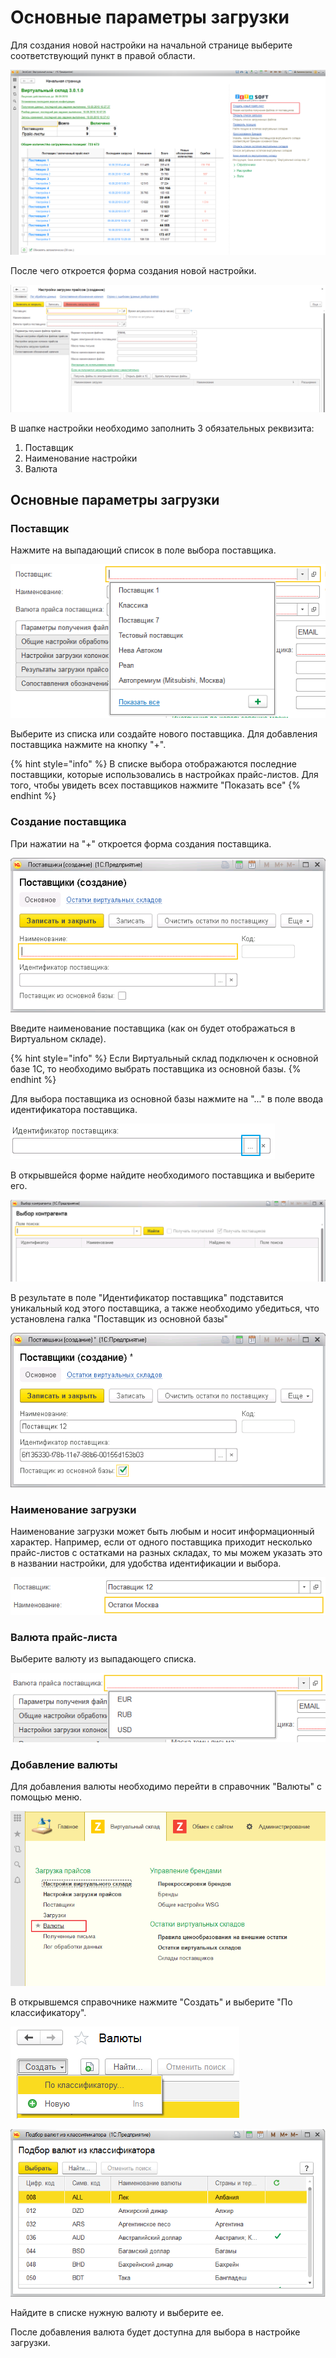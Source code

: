 # Основные параметры загрузки

Для создания новой настройки на начальной странице выберите соответствующий пункт в правой области.

![](../.gitbook/assets/image%20%2810%29.png)

После чего откроется форма создания новой настройки.

![](../.gitbook/assets/image%20%284%29.png)

В шапке настройки необходимо заполнить 3 обязательных реквизита:

1. Поставщик
2. Наименование настройки
3. Валюта

## Основные параметры загрузки

### Поставщик

Нажмите на выпадающий список в поле выбора поставщика.

![](../.gitbook/assets/image%20%2814%29.png)

Выберите из списка или создайте нового поставщика. Для добавления поставщика нажмите на кнопку "+".

{% hint style="info" %}
В списке выбора отображаются последние поставщики, которые использовались в настройках прайс-листов. Для того, чтобы увидеть всех поставщиков нажмите "Показать все"
{% endhint %}

### Создание поставщика

При нажатии на "+" откроется форма создания поставщика.

![](../.gitbook/assets/image.png)

Введите наименование поставщика \(как он будет отображаться в Виртуальном складе\).

{% hint style="info" %}
Если Виртуальный склад подключен к основной базе 1С, то необходимо выбрать поставщика из основной базы.
{% endhint %}

Для выбора поставщика из основной базы нажмите на "..." в поле ввода идентификатора поставщика.

![](../.gitbook/assets/image%20%2828%29.png)

В открывшейся форме найдите необходимого поставщика и выберите его.

![](../.gitbook/assets/image%20%2811%29.png)

В результате в поле "Идентификатор поставщика" подставится уникальный код этого поставщика, а также необходимо убедиться, что установлена галка "Поставщик из основной базы"

![](../.gitbook/assets/image%20%2827%29.png)

### Наименование загрузки

Наименование загрузки может быть любым и носит информационный характер. Например, если от одного поставщика приходит несколько прайс-листов с остатками на разных складах, то мы можем указать это в названии настройки, для удобства идентификации и выбора.

![](../.gitbook/assets/image%20%2821%29.png)

### Валюта прайс-листа

Выберите валюту из выпадающего списка.

![](../.gitbook/assets/image%20%283%29.png)

### Добавление валюты

Для добавления валюты необходимо перейти в справочник "Валюты" с помощью меню.

![](../.gitbook/assets/image%20%286%29.png)

В открывшемся справочнике нажмите "Создать" и выберите "По классификатору".

![](../.gitbook/assets/image%20%2812%29.png)

![](../.gitbook/assets/image%20%288%29.png)

Найдите в списке нужную валюту и выберите ее.

После добавления валюта будет доступна для выбора в настройке загрузки.
